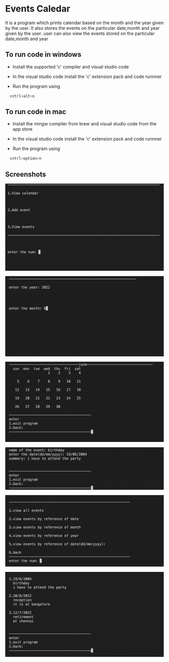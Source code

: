 
# Events Caledar

It is a program which prints calendar based on the month and the year given by the user. It also stores the events on the particular date,month and year given by the user. user can also view the events stored on the particular date,month and year


## To run code in windows

- Install the supported 'c' compiler and visual studio code

- In the visual studio code install the 'c' extension pack and code runnner

- Run the program using

```bash
  cntrl>alt>n
```




## To run code in mac 

- Install the mingw compiler from brew and visual studio code from the app store

- In the visual studio code install the 'c' extension pack and code runnner

- Run the program using

```bash
  cntrl>option>n
```
## Screenshots

![App Screenshot](https://github.com/akshayreddy04/events-calendar/blob/a254b136d1dc4bc1392122b315a5845dbb75b03a/screen%20shots/Screenshot%202022-06-21%20at%2011.44.45%20AM.png?raw=true)

![App Screenshot](https://github.com/akshayreddy04/events-calendar/blob/a254b136d1dc4bc1392122b315a5845dbb75b03a/screen%20shots/Screenshot%202022-06-21%20at%2011.45.30%20AM.png?raw=true)

![App Screenshot](https://github.com/akshayreddy04/events-calendar/blob/a254b136d1dc4bc1392122b315a5845dbb75b03a/screen%20shots/Screenshot%202022-06-21%20at%2011.45.46%20AM.png?raw=true)

![App Screenshot](https://github.com/akshayreddy04/events-calendar/blob/a254b136d1dc4bc1392122b315a5845dbb75b03a/screen%20shots/Screenshot%202022-06-21%20at%2011.48.13%20AM.png?raw=true)

![App Screenshot](https://github.com/akshayreddy04/events-calendar/blob/a254b136d1dc4bc1392122b315a5845dbb75b03a/screen%20shots/Screenshot%202022-06-21%20at%2011.48.50%20AM.png?raw=true)

![App Screenshot](https://github.com/akshayreddy04/events-calendar/blob/a254b136d1dc4bc1392122b315a5845dbb75b03a/screen%20shots/Screenshot%202022-06-21%20at%2011.52.01%20AM.png?raw=true)


